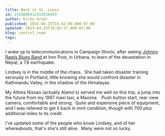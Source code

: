 ```yaml
---
title: Back in St. Louis
id: 2143606912313510343
author: Kirby Urner
published: 2015-04-25T15:42:00.000-07:00
updated: 2015-04-25T19:03:27.809-07:00
blog: control_room
tags: 
---
```


I woke up to telecommunications in Campaign Illinois, after seeing [Johnny Rawls Blues Band](http://www.johnnyrawlsblues.com/) at Iron Post, in Urbana, to learn of the devastation in Nepal, a 7.8 earthquake.

Lindsey is in the middle of the chaos.  She had taken disaster training seriously in Portland, little knowing she would confront disaster in Kathmandu Valley, in the shadow of the Himalayas.

My Altima Nissan (actually Alamo's) served me well on this trip, a jump into the future from my 1997 maxi taxi, a Maxima.   Push button start, rear view camera, comfortable and strong.  Quite and expensive piece of equipment, and I was relieved to get it back in mint condition, though with 700 plus additional miles to its credit.

I've updated some of the people who know Lindsey, and of her whereabouts, that's she's still alive.  Many were not so lucky.